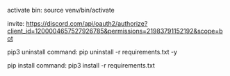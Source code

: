 activate bin: source venv/bin/activate

invite: https://discord.com/api/oauth2/authorize?client_id=1200004657527926785&permissions=21983791152192&scope=bot


pip3 uninstall command:
 pip uninstall -r requirements.txt -y

pip install command:
 pip3 install -r requirements.txt